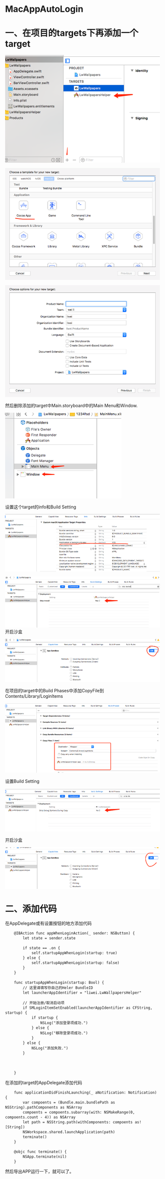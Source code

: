 # MacAppAutoLogin

# 一、在项目的targets下再添加一个target

![](https://github.com/UOYO/MacAppAutoLogin/blob/master/sheet/2.png)

![](https://github.com/UOYO/MacAppAutoLogin/blob/master/sheet/3.png)

![](https://github.com/UOYO/MacAppAutoLogin/blob/master/sheet/4.png)

然后删除添加的target中Main.storyboard中的Main Menu和Window.

![](https://github.com/UOYO/MacAppAutoLogin/blob/master/sheet/5.png)

设置这个target的info和Build Setting

![](https://github.com/UOYO/MacAppAutoLogin/blob/master/sheet/6.png)

![](https://github.com/UOYO/MacAppAutoLogin/blob/master/sheet/7.png)
开启沙盒

![](https://github.com/UOYO/MacAppAutoLogin/blob/master/sheet/8.png)

在项目的target中的Build Phases中添加CopyFile到Contents/Library/LoginItems 

![](https://github.com/UOYO/MacAppAutoLogin/blob/master/sheet/9.png)

设置Build Setting

![](https://github.com/UOYO/MacAppAutoLogin/blob/master/sheet/10.png)

开启沙盒

![](https://github.com/UOYO/MacAppAutoLogin/blob/master/sheet/11.png)

# 二、添加代码
在AppDelegate或有设置按钮的地方添加代码

```
    @IBAction func appWhenLoginAction(_ sender: NSButton) {
        let state = sender.state
        
        if state == .on {
            self.startupAppWhenLogin(startup: true)
        } else {
            self.startupAppWhenLogin(startup: false)
        }
    }
    
    func startupAppWhenLogin(startup: Bool) {
        // 这里请填写你自己的Heler BundleID
        let launcherAppIdentifier = "liwei.LwWallpapersHelper"
        
        // 开始注册/取消启动项
        if SMLoginItemSetEnabled(launcherAppIdentifier as CFString, startup) {
            if startup {
                NSLog("添加登录项成功.")
            } else {
                NSLog("移除登录项成功.")
            }
        } else {
            NSLog("添加失败.")
        }
        
    
        
    }
```

在添加的target的AppDelegate添加代码

```
    func applicationDidFinishLaunching(_ aNotification: Notification) {
        var compoents = (Bundle.main.bundlePath as NSString).pathComponents as NSArray
        compoents = compoents.subarray(with: NSMakeRange(0, compoents.count - 4)) as NSArray
        let path = NSString.path(withComponents: compoents as! [String])
        NSWorkspace.shared.launchApplication(path)
        terminate()
    }
    
    @objc func terminate() {
        NSApp.terminate(nil)
    }
```


然后导出APP运行一下，就可以了。

